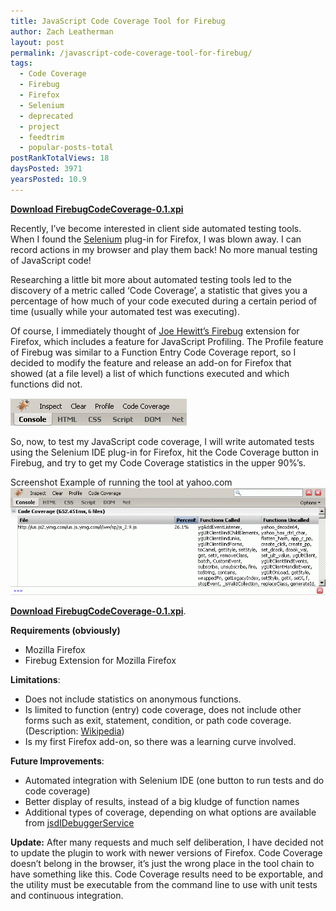 ```yaml
---
title: JavaScript Code Coverage Tool for Firebug
author: Zach Leatherman
layout: post
permalink: /javascript-code-coverage-tool-for-firebug/
tags:
  - Code Coverage
  - Firebug
  - Firefox
  - Selenium
  - deprecated
  - project
  - feedtrim
  - popular-posts-total
postRankTotalViews: 18
daysPosted: 3971
yearsPosted: 10.9
---
```


[**Download FirebugCodeCoverage-0.1.xpi**][1]

 [1]: http://www.zachleat.com/Projects/firebugCodeCoverage/FirebugCodeCoverage-0.1.xpi

Recently, I’ve become interested in client side automated testing tools. When I found the [Selenium][2] plug-in for Firefox, I was blown away. I can record actions in my browser and play them back! No more manual testing of JavaScript code!

 [2]: http://www.openqa.org/selenium-ide/

Researching a little bit more about automated testing tools led to the discovery of a metric called ‘Code Coverage’, a statistic that gives you a percentage of how much of your code executed during a certain period of time (usually while your automated test was executing).

Of course, I immediately thought of [Joe Hewitt’s Firebug][3] extension for Firefox, which includes a feature for JavaScript Profiling. The Profile feature of Firebug was similar to a Function Entry Code Coverage report, so I decided to modify the feature and release an add-on for Firefox that showed (at a file level) a list of which functions executed and which functions did not.

 [3]: http://www.getfirebug.com/

![coverage.gif][4]

 [4]: /web/wp-content/uploads/2007/04/coverage.gif

So, now, to test my JavaScript code coverage, I will write automated tests using the Selenium IDE plug-in for Firefox, hit the Code Coverage button in Firebug, and try to get my Code Coverage statistics in the upper 90%’s.

Screenshot Example of running the tool at yahoo.com  
![Code Coverage][5]

 [5]: /web/wp-content/uploads/2007/04/coverage2.gif

[**Download FirebugCodeCoverage-0.1.xpi**][1].

**Requirements (obviously)**

*   Mozilla Firefox
*   Firebug Extension for Mozilla Firefox

**Limitations**:

*   Does not include statistics on anonymous functions.
*   Is limited to function (entry) code coverage, does not include other forms such as exit, statement, condition, or path code coverage. (Description: [Wikipedia][6])
*   Is my first Firefox add-on, so there was a learning curve involved.

 [6]: http://en.wikipedia.org/wiki/Code_coverage

**Future Improvements**:

*   Automated integration with Selenium IDE (one button to run tests and do code coverage)
*   Better display of results, instead of a big kludge of function names
*   Additional types of coverage, depending on what options are available from [jsdIDebuggerService][7]

 [7]: http://www.xulplanet.com/references/xpcomref/ifaces/jsdIDebuggerService.html

**Update:** After many requests and much self deliberation, I have decided not to update the plugin to work with newer versions of Firefox. Code Coverage doesn’t belong in the browser, it’s just the wrong place in the tool chain to have something like this. Code Coverage results need to be exportable, and the utility must be executable from the command line to use with unit tests and continuous integration.
